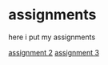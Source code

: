 # assignments
here i put my assignments

[assignment 2](https://github.com/KoenJoosten19/assignments/blob/master/assignment2.ipynb)
[assignment 3](https://github.com/KoenJoosten19/assignments/blob/master/assignment3.ipynb)
